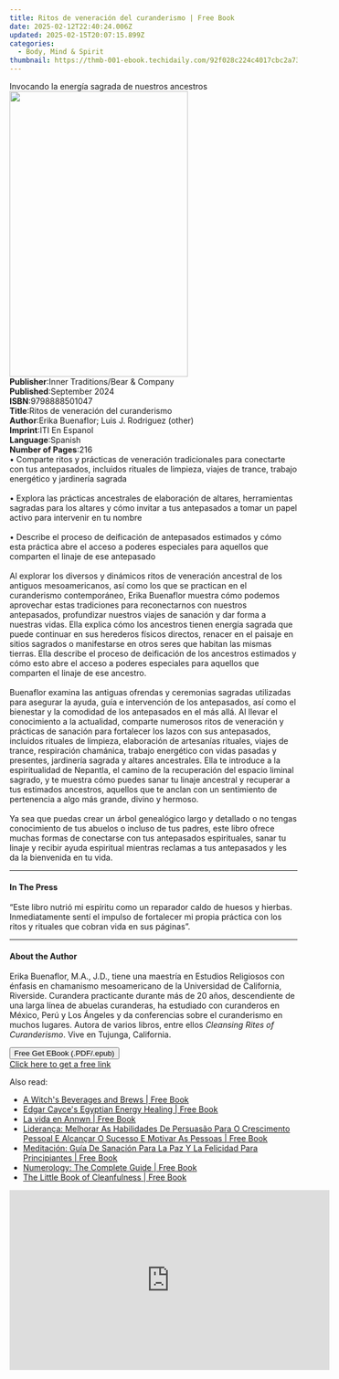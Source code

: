 ```yaml
---
title: Ritos de veneración del curanderismo | Free Book
date: 2025-02-12T22:40:24.006Z
updated: 2025-02-15T20:07:15.899Z
categories:
  - Body, Mind & Spirit
thumbnail: https://thmb-001-ebook.techidaily.com/92f028c224c4017cbc2a73b045a7438cc3ce1e4787996739fd17ab8f0721e009.jpg
---
```

<main id="book-container">
  <div class="flex flex-col">
    <div class="book-brief flex-1 py-6 px-4 sm:p-6 md:py-10 md:px-8">
      <!-- brief-->
      <div class="book-brief-main">
        Invocando la energía sagrada de nuestros ancestros
      </div>
    </div>
    <div
      class="book-meta-info flex-1 grid gap-4 col-start-1 col-end-3 row-start-1 sm:mb-6 sm:grid-cols-4 lg:gap-6 lg:col-start-2 lg:row-end-6 lg:row-span-6 lg:mb-0"
    >
      <div
        class="book-meta-info-left place-content-center mt-4 p-4 text-sm leading-6 col-start-2 col-span-2 dark:text-slate-400"
      >
        <img
          class="w-full h-500 object-cover rounded-lg sm:h-255 sm:col-span-2 lg:col-span-full"
          src="https://img-001-ebook.techidaily.com/bf48381dc78b6a8ed947ea61ab180cf5b45d83373df018955e1cd3ad92ef2528.jpg"
          alt=""
          width="312"
          height="500"
        />
      </div>
      <div
        class="book-meta-info-right mt-2 col-start-1 row-start-2 col-span-3 self-center"
      >
        <!-- meta data  -->
        <div class="flex flex-col px-4 md:px-8">
          <div class="flex-1">
            <strong>Publisher</strong>:<span class="px-2"
              >Inner Traditions/Bear &amp; Company</span
            >
          </div>
          <div class="flex-1">
            <strong>Published</strong>:<span class="px-2">September 2024</span>
          </div>
          <div class="flex-1">
            <strong>ISBN</strong>:<span class="px-2">9798888501047</span>
          </div>
          <div class="flex-1">
            <strong>Title</strong>:<span class="px-2"
              >Ritos de veneración del curanderismo</span
            >
          </div>
          <div class="flex-1">
            <strong>Author</strong>:<span class="px-2"
              >Erika Buenaflor; Luis J. Rodriguez (other)</span
            >
          </div>
          <div class="flex-1">
            <strong>Imprint</strong>:<span class="px-2">ITI En Espanol</span>
          </div>
          <div class="flex-1">
            <strong>Language</strong>:<span class="px-2">Spanish</span>
          </div>
          <div class="flex-1">
            <strong>Number of Pages</strong>:<span class="px-2">216</span>
          </div>
        </div>
      </div>
    </div>
    <div class="book-description flex-1 py-6 px-4 sm:p-6 md:py-10 md:px-8">
      <div class="book-description-main">
        <div accordion-content="" id="description">
          • Comparte ritos y prácticas de veneración tradicionales para
          conectarte con tus antepasados, incluidos rituales de limpieza, viajes
          de trance, trabajo energético y jardinería sagrada<br /><br />•
          Explora las prácticas ancestrales de elaboración de altares,
          herramientas sagradas para los altares y cómo invitar a tus
          antepasados a tomar un papel activo para intervenir en tu nombre<br /><br />•
          Describe el proceso de deificación de antepasados estimados y cómo
          esta práctica abre el acceso a poderes especiales para aquellos que
          comparten el linaje de ese antepasado<br /><br />Al explorar los
          diversos y dinámicos ritos de veneración ancestral de los antiguos
          mesoamericanos, así como los que se practican en el curanderismo
          contemporáneo, Erika Buenaflor muestra cómo podemos aprovechar estas
          tradiciones para reconectarnos con nuestros antepasados, profundizar
          nuestros viajes de sanación y dar forma a nuestras vidas. Ella explica
          cómo los ancestros tienen energía sagrada que puede continuar en sus
          herederos físicos directos, renacer en el paisaje en sitios sagrados o
          manifestarse en otros seres que habitan las mismas tierras. Ella
          describe el proceso de deificación de los ancestros estimados y cómo
          esto abre el acceso a poderes especiales para aquellos que comparten
          el linaje de ese ancestro.<br /><br />Buenaflor examina las antiguas
          ofrendas y ceremonias sagradas utilizadas para asegurar la ayuda, guía
          e intervención de los antepasados, así como el bienestar y la
          comodidad de los antepasados en el más allá. Al llevar el conocimiento
          a la actualidad, comparte numerosos ritos de veneración y prácticas de
          sanación para fortalecer los lazos con sus antepasados, incluidos
          rituales de limpieza, elaboración de artesanías rituales, viajes de
          trance, respiración chamánica, trabajo energético con vidas pasadas y
          presentes, jardinería sagrada y altares ancestrales. Ella te introduce
          a la espiritualidad de Nepantla, el camino de la recuperación del
          espacio liminal sagrado, y te muestra cómo puedes sanar tu linaje
          ancestral y recuperar a tus estimados ancestros, aquellos que te
          anclan con un sentimiento de pertenencia a algo más grande, divino y
          hermoso.<br /><br />Ya sea que puedas crear un árbol genealógico largo
          y detallado o no tengas conocimiento de tus abuelos o incluso de tus
          padres, este libro ofrece muchas formas de conectarse con tus
          antepasados espirituales, sanar tu linaje y recibir ayuda espiritual
          mientras reclamas a tus antepasados y les da la bienvenida en tu vida.
        </div>
        <div class="accordion-fader"></div>
      </div>
    </div>
    <div class="book-excerpts flex-1 py-6 px-4 sm:p-6 md:py-10 md:px-8">
      <!-- excerpts-->
      <div class="book-excerpts-main">
        <hr />
        <h4 class="placeholder placeholder-heading">
          <span>In The Press</span>
        </h4>
        <p>
          “Este libro nutrió mi espíritu como un reparador caldo de huesos y
          hierbas. Inmediatamente sentí el impulso de fortalecer mi propia
          práctica con los ritos y rituales que cobran vida en sus páginas”.
        </p>
      </div>
    </div>
    <div class="book-about-author flex-1 py-6 px-4 sm:p-6 md:py-10 md:px-8">
      <!-- about author-->
      <div class="book-main-author-main">
        <hr />
        <h4 class="placeholder placeholder-heading">
          <span>About the Author</span>
        </h4>
        <p>
          Erika Buenaflor, M.A., J.D., tiene una maestría en Estudios Religiosos
          con énfasis en chamanismo mesoamericano de la Universidad de
          California, Riverside. Curandera practicante durante más de 20 años,
          descendiente de una larga línea de abuelas curanderas, ha estudiado
          con curanderos en México, Perú y Los Ángeles y da conferencias sobre
          el curanderismo en muchos lugares. Autora de varios libros, entre
          ellos <i>Cleansing Rites of Curanderismo</i>. Vive en Tujunga,
          California.
        </p>
      </div>
    </div>
    <div class="book-free-get flex-1 py-6 px-4 sm:p-6 md:py-10 md:px-8">
      <button
        id="btn-free-get"
        class="bg-blue-500 hover:bg-blue-700 text-white font-bold py-2 px-4 rounded"
      >
        Free Get EBook (.PDF/.epub)
      </button>
      <div id="countdown-display" class="px-2 text-lg mt-2"></div>
      <a
        id="free-link"
        class="hidden bg-blue-500 hover:bg-blue-700 text-white font-bold py-2 px-4 rounded"
        href="https://www.ebooks.com/en-us/book/211241343/ritos-de-veneraci-n-del-curanderismo/erika-buenaflor/"
        target="_blank"
        >Click here to get a free link</a
      >
    </div>
    <script>
      let countdownTime = 0;
      let countdownInterval = null;
      document
        .getElementById('btn-free-get')
        .addEventListener('click', startCountdown);
      function startCountdown() {
        countdownTime = new Date().getTime() + 60000 * 3;
        countdownInterval = setInterval(updateCountdown, 1000);
        document.getElementById('btn-free-get').disabled = true;
        document
          .getElementById('btn-free-get')
          .classList.add('bg-gray-500', 'cursor-not-allowed');
      }
      function updateCountdown() {
        let currentTime = new Date().getTime();
        let timeLeft = countdownTime - currentTime;
        let secondsLeft = Math.floor(timeLeft / 1000);
        document.getElementById('countdown-display').innerHTML =
          `Remaining time: ${secondsLeft} seconds.`;
        if (secondsLeft <= 0) {
          clearInterval(countdownInterval);
          document.getElementById('btn-free-get').classList.add('hidden');
          document.getElementById('free-link').classList.remove('hidden');
          document.getElementById('countdown-display').innerHTML = '';
        }
      }
    </script>
  </div>
</main>

<ins class="adsbygoogle"
      style="display:block"
      data-ad-client="ca-pub-7571918770474297"
      data-ad-slot="8358498916"
      data-ad-format="auto"
      data-full-width-responsive="true"></ins>
    

<span class="atpl-alsoreadstyle">Also read:</span>
<div><ul>
<li><a href="https://novels-ebooks.techidaily.com/209715904-9781632658067-a-witchs-beverages-and-brews/"><u>A Witch's Beverages and Brews | Free Book</u></a></li>
<li><a href="https://novels-ebooks.techidaily.com/209717014-9780876049471-edgar-cayces-egyptian-energy-healing/"><u>Edgar Cayce's Egyptian Energy Healing | Free Book</u></a></li>
<li><a href="https://novels-ebooks.techidaily.com/209719034-9781547573110-la-vida-en-annwn/"><u>La vida en Annwn | Free Book</u></a></li>
<li><a href="https://novels-ebooks.techidaily.com/209719037-9781547590278-lideranca-melhorar-as-habilidades-de-persuasao-para-o-crescimento-pessoal-e-alcancar-o-sucesso-e-motivar-as-pessoas/"><u>Liderança: Melhorar As Habilidades De Persuasão Para O Crescimento Pessoal E Alcançar O Sucesso E Motivar As Pessoas | Free Book</u></a></li>
<li><a href="https://novels-ebooks.techidaily.com/209718989-9781547590469-meditacion-guia-de-sanacion-para-la-paz-y-la-felicidad-para-principiantes/"><u>Meditación: Guía De Sanación Para La Paz Y La Felicidad Para Principiantes | Free Book</u></a></li>
<li><a href="https://novels-ebooks.techidaily.com/209715906-9781601635853-numerology-the-complete-guide/"><u>Numerology: The Complete Guide | Free Book</u></a></li>
<li><a href="https://novels-ebooks.techidaily.com/209717624-9781473573499-the-little-book-of-cleanfulness/"><u>The Little Book of Cleanfulness | Free Book</u></a></li>
</ul></div>

<!-- affiliate ads begin -->
<iframe width="560" height="315" src="https://www.youtube.com/embed/SgRVYjqB70s?si=My_2cDvJVdincQRu" title="YouTube video player" frameborder="0" allow="accelerometer; autoplay; clipboard-write; encrypted-media; gyroscope; picture-in-picture; web-share" referrerpolicy="strict-origin-when-cross-origin" allowfullscreen></iframe>
<!-- affiliate ads end -->

